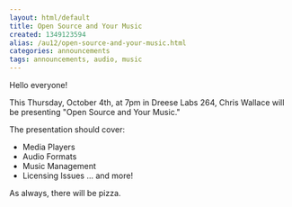 ```yaml
---
layout: html/default
title: Open Source and Your Music
created: 1349123594
alias: /au12/open-source-and-your-music.html
categories: announcements
tags: announcements, audio, music
---
```

Hello everyone!

This Thursday, October 4th, at 7pm in Dreese Labs 264, Chris Wallace will be presenting "Open Source and Your Music."

The presentation should cover:
- Media Players
- Audio Formats
- Music Management
- Licensing Issues
... and more!

As always, there will be pizza.
